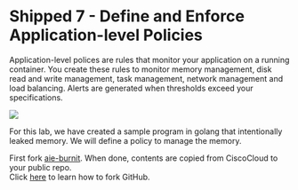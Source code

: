 # Shipped 7 - Define and Enforce Application-level Policies


Application-level polices are rules that monitor your application on a running container. You create these rules to monitor memory management, disk read and write management, task management, network management and load balancing. Alerts are generated when thresholds exceed your specifications.

![](posts/files/shipped-application-level-policy/assets/1.PNG)

For this lab, we have created a sample program in golang that intentionally leaked memory. We will define a policy to manage the memory.

First fork <a href="https://github.com/CiscoCloud/aie-burnit" target="_blank">aie-burnit</a>. When done, contents are copied from CiscoCloud to your public repo.   
Click <a href="https://help.github.com/articles/fork-a-repo/#fork-an-example-repository" target="_blank">here</a> to learn how to fork GitHub.

